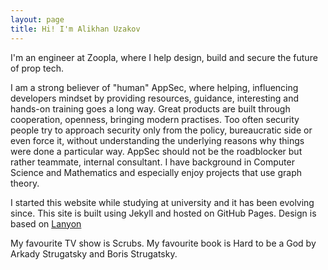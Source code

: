 ```yaml
---
layout: page
title: Hi! I'm Alikhan Uzakov
---
```


<p class="message">
  I'm an engineer at Zoopla, where I help design, build and secure the future of prop tech.
</p>

I am a strong believer of "human" AppSec, where helping, influencing developers mindset by providing resources, guidance, interesting and hands-on training goes a long way. Great products are built through cooperation, openness, bringing modern practises. Too often security people try to approach security only from the policy, bureaucratic side or even force it, without understanding the underlying reasons why things were done a particular way. AppSec should not be the roadblocker but rather teammate, internal consultant. I have background in Computer Science and Mathematics and especially enjoy projects that use graph theory.

I started this website while studying at university and it has been evolving since. This site is built using Jekyll and hosted on GitHub Pages.
Design is based on [Lanyon](http://lanyon.getpoole.com)

My favourite TV show is Scrubs. My favourite book is Hard to be a God by Arkady Strugatsky and Boris Strugatsky.
